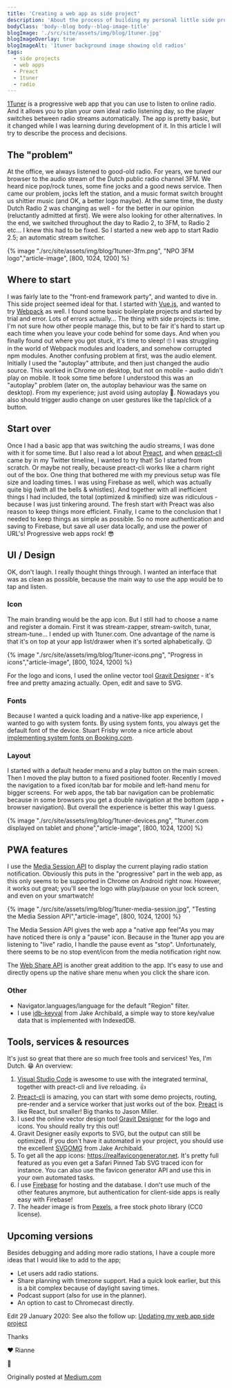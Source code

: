 ```yaml
---
title: 'Creating a web app as side project'
description: 'About the process of building my personal little side project 1tuner.com 📻'
bodyClass: 'body--blog body--blog-image-title'
blogImage: './src/site/assets/img/blog/1tuner.jpg'
blogImageOverlay: true
blogImageAlt: '1tuner background image showing old radios'
tags:
  - side projects
  - web apps
  - Preact
  - 1tuner
  - radio
---
```


[1Tuner](https://1tuner.com) is a progressive web app that you can use to listen to online radio. And it allows you to plan your own ideal radio listening day, so the player switches between radio streams automatically.
The app is pretty basic, but it changed while I was learning during development of it. In this article I will try to describe the process and decisions.

## The "problem"

At the office, we always listened to good-old radio. For years, we tuned our browser to the audio stream of the Dutch public radio channel 3FM. We heard nice pop/rock tunes, some fine jocks and a good news service.
Then came our problem, jocks left the station, and a music format switch brought us shittier music (and OK, a better logo maybe). At the same time, the dusty Dutch Radio 2 was changing as well - for the better in our opinion (reluctantly admitted at first). We were also looking for other alternatives. In the end, we switched throughout the day to Radio 2, to 3FM, to Radio 2 etc...
I knew this had to be fixed. So I started a new web app to start Radio 2.5; an automatic stream switcher.

{% image "./src/site/assets/img/blog/1tuner-3fm.png", "NPO 3FM logo","article-image", [800, 1024, 1200] %}

## Where to start

I was fairly late to the "front-end framework party", and wanted to dive in. This side project seemed ideal for that. I started with [Vue.js](https://vuejs.org/), and wanted to try [Webpack](https://webpack.js.org/) as well. I found some basic boilerplate projects and started by trial and error. Lots of errors actually… The thing with side projects is: time. I'm not sure how other people manage this, but to be fair it's hard to start up each time when you leave your code behind for some days. And when you finally found out where you got stuck, it's time to sleep! 🙄 I was struggling in the world of Webpack modules and loaders, and somehow corrupted npm modules.
Another confusing problem at first, was the audio element. Initially I used the "autoplay" attribute, and then just changed the audio source. This worked in Chrome on desktop, but not on mobile - audio didn't play on mobile.
It took some time before I understood this was an "autoplay" problem (later on, the autoplay behaviour was the same on desktop).
From my experience; just avoid using autoplay 🙂. Nowadays you also should trigger audio change on user gestures like the tap/click of a button.

## Start over

Once I had a basic app that was switching the audio streams, I was done with it for some time. But I also read a lot about [Preact](https://preactjs.com/), and when [preact-cli](https://github.com/developit/preact-cli) came by in my Twitter timeline, I wanted to try that! So I started from scratch. Or maybe not really, because preact-cli works like a charm right out of the box.
One thing that bothered me with my previous setup was file size and loading times. I was using Firebase as well, which was actually quite big (with all the bells & whistles). And together with all inefficient things I had included, the total (optimized & minified) size was ridiculous - because I was just tinkering around.
The fresh start with Preact was also reason to keep things more efficient. Finally, I came to the conclusion that I needed to keep things as simple as possible. So no more authentication and saving to Firebase, but save all user data locally, and use the power of URL's! Progressive web apps rock! 😎

## UI / Design

OK, don't laugh. I really thought things through. I wanted an interface that was as clean as possible, because the main way to use the app would be to tap and listen.

### Icon

The main branding would be the app icon. But I still had to choose a name and register a domain. First it was stream-zapper, stream-switch, tunar, stream-tune... I ended up with 1tuner.com. One advantage of the name is that it's on top at your app list/drawer when it's sorted alphabetically. 😉

{% image "./src/site/assets/img/blog/1tuner-icons.png", "Progress in icons","article-image", [800, 1024, 1200] %}

For the logo and icons, I used the online vector tool [Gravit Designer](https://designer.gravit.io/) - it's free and pretty amazing actually. Open, edit and save to SVG.

### Fonts

Because I wanted a quick loading and a native-like app experience, I wanted to go with system fonts. By using system fonts, you always get the default font of the device. Stuart Frisby wrote a nice article about [implementing system fonts on Booking.com](https://booking.design/implementing-system-fonts-on-booking-com-a-lesson-learned-bdc984df627f).

### Layout

I started with a default header menu and a play button on the main screen. Then I moved the play button to a fixed positioned footer.
Recently I moved the navigation to a fixed icon/tab bar for mobile and left-hand menu for bigger screens. For web apps, the tab bar navigation can be problematic because in some browsers you get a double navigation at the bottom (app + browser navigation). But overall the experience is better this way I guess.

{% image "./src/site/assets/img/blog/1tuner-devices.png", "1tuner.com displayed on tablet and phone","article-image", [800, 1024, 1200] %}

## PWA features

I use the [Media Session API](https://developers.google.com/web/updates/2017/02/media-session) to display the current playing radio station notification. Obviously this puts in the "progressive" part in the web app, as this only seems to be supported in Chrome on Android right now. However, it works out great; you'll see the logo with play/pause on your lock screen, and even on your smartwatch!

{% image "./src/site/assets/img/blog/1tuner-media-session.jpg", "Testing the Media Session API","article-image", [800, 1024, 1200] %}

The Media Session API gives the web app a "native app feel"As you may have noticed there is only a "pause" icon. Because in the 1tuner app you are listening to "live" radio, I handle the pause event as "stop". Unfortunately, there seems to be no stop event/icon from the media notification right now.

The [Web Share API](https://developers.google.com/web/updates/2016/09/navigator-share) is another great addition to the app. It's easy to use and directly opens up the native share menu when you click the share icon.

### Other

- Navigator.languages/language for the default "Region" filter.
- I use [idb-keyval](https://github.com/jakearchibald/idb-keyval) from Jake Archibald, a simple way to store key/value data that is implemented with IndexedDB.

## Tools, services & resources

It's just so great that there are so much free tools and services!
Yes, I'm Dutch. 😁 An overview:

1. [Visual Studio Code](https://code.visualstudio.com/) is awesome to use with the integrated terminal, together with preact-cli and live reloading. 👍
2. [Preact-cli](https://github.com/preactjs/preact-cli) is amazing, you can start with some demo projects, routing, pre-render and a service worker that just works out of the box. [Preact](https://github.com/preactjs/preact) is like React, but smaller! Big thanks to Jason Miller.
3. I used the online vector design tool [Gravit Designer](https://designer.gravit.io/) for the logo and icons. You should really try this out!
4. Gravit Designer easily exports to SVG, but the output can still be optimized. If you don't have it automated in your project, you should use the excellent [SVGOMG](https://jakearchibald.github.io/svgomg/) from Jake Archibald.
5. To get all the app icons: https://realfavicongenerator.net. It's pretty full featured as you even get a Safari Pinned Tab SVG traced icon for instance. You can also use the favicon generator API and use this in your own automated tasks.
6. I use [Firebase](https://firebase.google.com/) for hosting and the database. I don't use much of the other features anymore, but authentication for client-side apps is really easy with Firebase!
7. The header image is from [Pexels](https://www.pexels.com/), a free stock photo library (CC0 license).

## Upcoming versions

Besides debugging and adding more radio stations, I have a couple more ideas that I would like to add to the app;

- Let users add radio stations.
- Share planning with timezone support. Had a quick look earlier, but this is a bit complex because of daylight saving times.
- Podcast support (also for use in the planner).
- An option to cast to Chromecast directly.

Edit 29 January 2020:
See also the follow up: [Updating my web app side project](../updating-my-web-app-side-project)

Thanks

❤ Rianne

🙂

Originally posted at [Medium.com](https://medium.com/@robinbakker/creating-a-web-app-as-side-project-2b8f96a44893)
